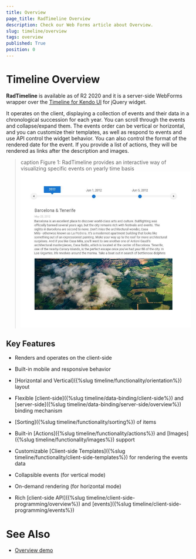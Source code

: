 ```yaml
---
title: Overview
page_title: RadTimeline Overview
description: Check our Web Forms article about Overview.
slug: timeline/overview
tags: overview
published: True
position: 0
---
```


# Timeline Overview

**RadTimeline** is available as of R2 2020 and it is a server-side WebForms wrapper over the [Timeline for Kendo UI](https://docs.telerik.com/kendo-ui/controls/navigation/timeline/overview) for jQuery widget.

It operates on the client, displaying a collection of events and their data in a chronological succession for each year. You can scroll through the events and collapse/expand them. The events order can be vertical or horizontal, and you can customize their templates, as well as respond to events and use API control the widget behavior. You can also control the format of the rendered date for the event. If you provide a list of actions, they will be rendered as links after the description and images.

>caption Figure 1: RadTimeline provides an interactive way of visualizing specific events on yearly time basis
![timeline-overview](images/timeline-overview.jpg)

## Key Features

* Renders and operates on the client-side

* Built-in mobile and responsive behavior

* [Horizontal and Vertical]({%slug timeline/functionality/orientation%}) layout

* Flexible [client-side]({%slug timeline/data-binding/client-side%}) and [server-side]({%slug timeline/data-binding/server-side/overview%}) binding mechanism
	
* [Sorting]({%slug timeline/functionality/sorting%}) of items

* Built-in [Actions]({%slug timeline/functionality/actions%}) and [Images]({%slug timeline/functionality/images%}) support

* Customizable [Client-side Templates]({%slug timeline/functionality/client-side-templates%}) for rendering the events data

* Collapsible events (for vertical mode)

* On-demand rendering (for horizontal mode)

* Rich [client-side API]({%slug timeline/client-side-programming/overview%}) and [events]({%slug timeline/client-side-programming/events%})


# See Also

 * [Overview demo](https://demos.telerik.com/aspnet-ajax/timeline/overview/defaultcs.aspx)
